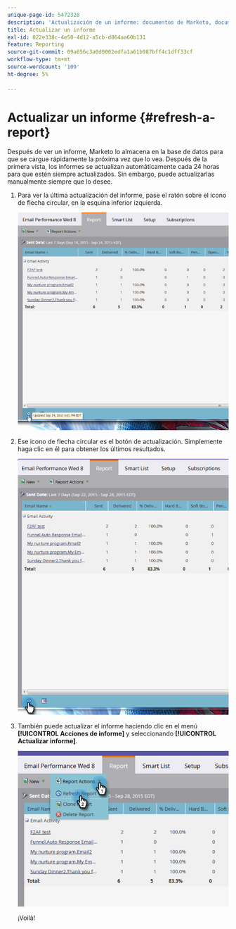 ```yaml
---
unique-page-id: 5472328
description: 'Actualización de un informe: documentos de Marketo, documentación del producto'
title: Actualizar un informe
exl-id: 022e338c-4e50-4d12-a5cb-d864aa60b131
feature: Reporting
source-git-commit: 09a656c3a0d0002edfa1a61b987bff4c1dff33cf
workflow-type: tm+mt
source-wordcount: '109'
ht-degree: 5%

---
```


# Actualizar un informe {#refresh-a-report}

Después de ver un informe, Marketo lo almacena en la base de datos para que se cargue rápidamente la próxima vez que lo vea. Después de la primera vista, los informes se actualizan automáticamente cada 24 horas para que estén siempre actualizados. Sin embargo, puede actualizarlas manualmente siempre que lo desee.

1. Para ver la última actualización del informe, pase el ratón sobre el icono de flecha circular, en la esquina inferior izquierda.

   ![](assets/one.png)

1. Ese icono de flecha circular es el botón de actualización. Simplemente haga clic en él para obtener los últimos resultados.

   ![](assets/two.png)

1. También puede actualizar el informe haciendo clic en el menú **[!UICONTROL Acciones de informe]** y seleccionando **[!UICONTROL Actualizar informe]**.

   ![](assets/three.png)

   ¡Voilà!
